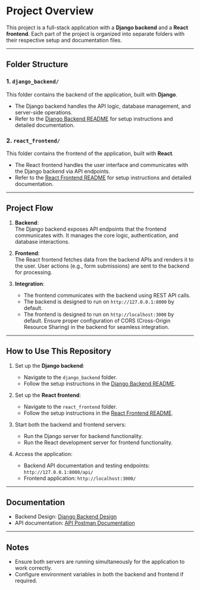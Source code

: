 # Project Overview

This project is a full-stack application with a **Django backend** and a **React frontend**. Each part of the project is organized into separate folders with their respective setup and documentation files.

---

## Folder Structure

### 1. `django_backend/`  
This folder contains the backend of the application, built with **Django**.  
- The Django backend handles the API logic, database management, and server-side operations.  
- Refer to the [Django Backend README](./django_backend/README.md) for setup instructions and detailed documentation.

### 2. `react_frontend/`  
This folder contains the frontend of the application, built with **React**.  
- The React frontend handles the user interface and communicates with the Django backend via API endpoints.  
- Refer to the [React Frontend README](./react_frontend/README.md) for setup instructions and detailed documentation.

---

## Project Flow

1. **Backend**:  
   The Django backend exposes API endpoints that the frontend communicates with. It manages the core logic, authentication, and database interactions.

2. **Frontend**:  
   The React frontend fetches data from the backend APIs and renders it to the user. User actions (e.g., form submissions) are sent to the backend for processing.

3. **Integration**:  
   - The frontend communicates with the backend using REST API calls.
   - The backend is designed to run on `http://127.0.0.1:8000` by default.
   - The frontend is designed to run on `http://localhost:3000` by default. Ensure proper configuration of CORS (Cross-Origin Resource Sharing) in the backend for seamless integration.

---

## How to Use This Repository

1. Set up the **Django backend**:
   - Navigate to the `django_backend` folder.
   - Follow the setup instructions in the [Django Backend README](./django_backend/README.md).

2. Set up the **React frontend**:
   - Navigate to the `react_frontend` folder.
   - Follow the setup instructions in the [React Frontend README](./react_frontend/README.md).

3. Start both the backend and frontend servers:
   - Run the Django server for backend functionality.
   - Run the React development server for frontend functionality.

4. Access the application:
   - Backend API documentation and testing endpoints: `http://127.0.0.1:8000/api/`
   - Frontend application: `http://localhost:3000/`

---

## Documentation

- Backend Design: [Django Backend Design](./django_backend/DOC.md)
- API documentation: [API Postman Documentation](https://documenter.getpostman.com/view/32604647/2sAYBUDC3Z)

---

## Notes

- Ensure both servers are running simultaneously for the application to work correctly.
- Configure environment variables in both the backend and frontend if required.
